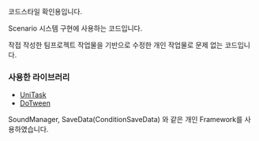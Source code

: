 코드스타일 확인용입니다.

Scenario 시스템 구현에 사용하는 코드입니다.

작접 작성한 팀프로젝트 작업물을 기반으로 수정한 개인 작업물로 문제 없는 코드입니다.

### 사용한 라이브러리 
- [UniTask](https://github.com/Cysharp/UniTask)
- [DoTween](https://dotween.demigiant.com/)

SoundManager, SaveData(ConditionSaveData) 와 같은 개인 Framework를 사용하였습니다.
